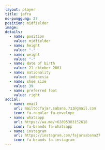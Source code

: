 ```yaml
---
layout: player
title: jafra
no-punggung: 27
position: midfielder
image:
details:
  - name: position
    value: midfielder
  - name: height
    value: "-"
  - name: weight
    value: "-"
  - name: date of birth
    value: 21 oktober 2001
  - name: nationality
    value: indonesia
  - name: shoe size
    value: 39
  - name: preferred foot
    value: right
social:
  - name: email
    url: mailto:fajar.sabana.713@gmail.com
    icon: fa-regular fa-envelope
  - name: whatsapp
    url: https://wa.me/+62895383152618
    icon: fa-brands fa-whatsapp
  - name: instagram
    url: https://instagram.com/fajarsabana27
    icon: fa-brands fa-instagram
---
```

